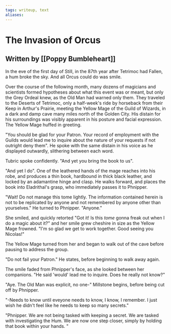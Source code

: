 ```yaml
---
tags: writeup, text
aliases:
---
```

# The Invasion of Orcus
## Written by [[Poppy Bumbleheart]]

In the eve of the first day of Still, in the 87th year after Tetrimoc had Fallen, a hum broke the sky. And all Orcus could do was smile.

Over the course of the following month, many dozens of magicians and scientists formed hypotheses about what this event was or meant, but only the Grey Ordeal knew, as the Old Man had warned only them. They traveled to the Deserts of Tetrimoc, only a half-week's ride by horseback from their Keep in Arthur's Prairie, meeting the Yellow Mage of the Guild of Wizards, in a dark and damp cave many miles north of the Golden City. His distain for his surroundings was visibly apparent in his posture and facial expression. The Yellow Mage huffed in greeting. 

"You should be glad for your Patron. Your record of employment with the Guilds would lead me to inquire about the nature of your requests if not outright deny them". He spoke with the same distain in his voice as he displayed outwardly, slithering between each word.

Tubric spoke confidently. "And yet you bring the book to us".

"And yet I do". One of the leathered hands of the mage reaches into his robe, and produces a thin book, hardbound in thick black leather, and locked by an adamantine hinge and clasp. He walks forward, and places the book into Eladrithal's grasp, who immediately passes it to Phnipper.

"Wait! Do not manage this tome lightly. The information contained herein is not to be replicated by anyone and not remembered by anyone other than yourselves." He turned to Phnipper. "Anyone."

She smiled, and quickly retorted "Got it! Is this *tome* gonna freak out when I do a magic about it?" and her smile grew cheshire in size as the Yellow Mage frowned. "I'm so glad we get to work together. Good seeing you Nicolas!"

The Yellow Mage turned from her and began to walk out of the cave before pausing to address the group.

"Do not fail your Patron." He states, before beginning to walk away again.

The smile faded from Phnipper's face, as she looked between her companions. "He said 'would' lead me to inquire. Does he really not know?"

"Aye. The Old Man was explicit, no one-" Millstone begins, before being cut off by Phnipper.

"-Needs to know until eveyone needs to know, I know, I remember. I just wish he didn't feel like he needs to keep so many secrets."

"Phnipper. We are not being tasked with keeping a secret. We are tasked with investigating the Hum. We are now one step closer, simply by holding that book within your hands. "